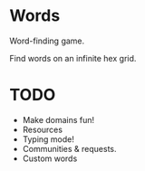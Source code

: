 # Words

Word-finding game.

Find words on an infinite hex grid.

# TODO

- Make domains fun!
- Resources
- Typing mode!
- Communities & requests.
- Custom words
